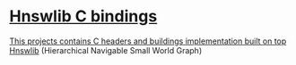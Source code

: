 <a href="https://github.com/nmslib/hnswlib/releases">

# __Hnswlib C bindings__

This projects contains C headers and buildings implementation built on top
[Hnswlib](https://github.com/nmslib/hnswlib) (Hierarchical Navigable Small World Graph)


